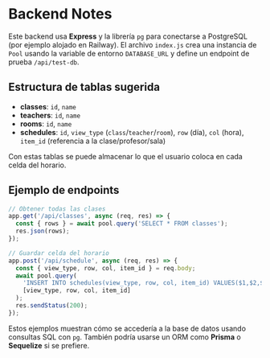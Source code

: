 # Backend Notes

Este backend usa **Express** y la librería `pg` para conectarse a PostgreSQL (por ejemplo alojado en Railway). El archivo `index.js` crea una instancia de `Pool` usando la variable de entorno `DATABASE_URL` y define un endpoint de prueba `/api/test-db`.

## Estructura de tablas sugerida

- **classes**: `id`, `name`
- **teachers**: `id`, `name`
- **rooms**: `id`, `name`
- **schedules**: `id`, `view_type` (`class`/`teacher`/`room`), `row` (día), `col` (hora), `item_id` (referencia a la clase/profesor/sala)

Con estas tablas se puede almacenar lo que el usuario coloca en cada celda del horario.

## Ejemplo de endpoints

```js
// Obtener todas las clases
app.get('/api/classes', async (req, res) => {
  const { rows } = await pool.query('SELECT * FROM classes');
  res.json(rows);
});

// Guardar celda del horario
app.post('/api/schedule', async (req, res) => {
  const { view_type, row, col, item_id } = req.body;
  await pool.query(
    'INSERT INTO schedules(view_type, row, col, item_id) VALUES($1,$2,$3,$4) ON CONFLICT ...',
    [view_type, row, col, item_id]
  );
  res.sendStatus(200);
});
```

Estos ejemplos muestran cómo se accedería a la base de datos usando consultas SQL con `pg`. También podría usarse un ORM como **Prisma** o **Sequelize** si se prefiere.
